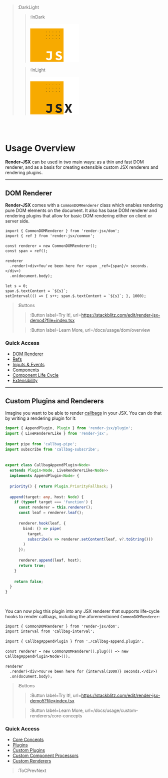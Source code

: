 > :DarkLight
> > :InDark
> >
> > <img src="/docs/assets/render-jsx-logo-dark.svg" width="156px"/>
>
> > :InLight
> >
> > <img src="/docs/assets/render-jsx-logo.svg" width="156px"/>

<br><br>

# Usage Overview

**Render-JSX** can be used in two main ways: as a thin and fast DOM renderer, and as a basis for
creating extensible custom JSX renderers and rendering plugins.

---

## DOM Renderer

**Render-JSX** comes with a `CommonDOMRenderer` class which enables rendering pure DOM elements
on the document. It also has base DOM renderer and rendering plugins that allow for basic DOM rendering
either on client or server side.

```tsx | --no-wmbar
import { CommonDOMRenderer } from 'render-jsx/dom';
import { ref } from 'render-jsx/common';

const renderer = new CommonDOMRenderer();
const span = ref();

renderer
  .render(<div>You've been here for <span _ref={span}/> seconds.</div>)
  .on(document.body);

let s = 0;
span.$.textContent = `${s}`;
setInterval(() => { s++; span.$.textContent = `${s}`; }, 1000);
```

> :Buttons
> > :Button label=Try It!, url=https://stackblitz.com/edit/render-jsx-demo4?file=index.tsx
>
> > :Button label=Learn More, url=/docs/usage/dom/overview

### Quick Access

- [DOM Renderer](/docs/usage/dom/overview)
- [Refs](/docs/usage/dom/ref)
- [Inputs & Events](/docs/usage/dom/inputs-and-events)
- [Components](/docs/usage/dom/components)
- [Component Life Cycle](/docs/usage/dom/component-life-cycle)
- [Extensibility](/docs/usage/dom/extensibility)

---

## Custom Plugins and Renderers

Imagine you want to be able to render [callbags](https://github.com/callbag/callbag) in your JSX.
You can do that by writing a rendering plugin for it:

```ts | callbag-append.plugin.ts
import { AppendPlugin, Plugin } from 'render-jsx/plugin';
import { LiveRendererLike } from 'render-jsx';

import pipe from 'callbag-pipe';
import subscribe from 'callbag-subscribe';


export class CallbagAppendPlugin<Node>                                  // --> this plugin can be applied to any node type
  extends Plugin<Node, LiveRendererLike<Node>>                          // --> but the renderer must be live-like (understand life-cycle hooks)
  implements AppendPlugin<Node> {

  priority() { return Plugin.PriorityFallback; }

  append(target: any, host: Node) {
    if (typeof target === 'function') {                                 // --> appending a function (perhaps callbag) is requested
      const renderer = this.renderer();                                 // --> get the renderer
      const leaf = renderer.leaf();                                     // --> create a leaf node

      renderer.hook(leaf, {                                             // --> add life-cycle hook to the leaf
        bind: () => pipe(                                               // --> when it is bound
          target,                                                       // --> start listening to the target
          subscribe(v => renderer.setContent(leaf, v?.toString()))      // --> and set its value as the leaf's content
        )
      });

      renderer.append(leaf, host);                                      // --> now append this leaf to the host
      return true;
    }

    return false;
  }
}

```

<br>

You can now plug this plugin into any JSX renderer that supports life-cycle hooks to render
callbags, including the aforementioned `CommonDOMRenderer`:

```tsx | --no-wmbar
import { CommonDOMRenderer } from 'render-jsx/dom';
import interval from 'callbag-interval';

import { CallbagAppendPlugin } from './callbag-append.plugin';

const renderer = new CommonDOMRenderer().plug(() => new CallbagAppendPlugin<Node>());

renderer
  .render(<div>You've been here for {interval(1000)} seconds.</div>)
  .on(document.body);
```
> :Buttons
> > :Button label=Try It!, url=https://stackblitz.com/edit/render-jsx-demo5?file=index.tsx
>
> > :Button label=Learn More, url=/docs/usage/custom-renderers/core-concepts

### Quick Access

- [Core Concepts](/docs/usage/custom-renderers/core-concepts)
- [Plugins](/docs/usage/custom-renderers/plugins)
- [Custom Plugins](/docs/usage/custom-renderers/custom-plugins)
- [Custom Component Processors](/docs/usage/custom-renderers/custom-component-processors)
- [Custom Renderers](/docs/usage/custom-renderers/custom-renderers)

> :ToCPrevNext